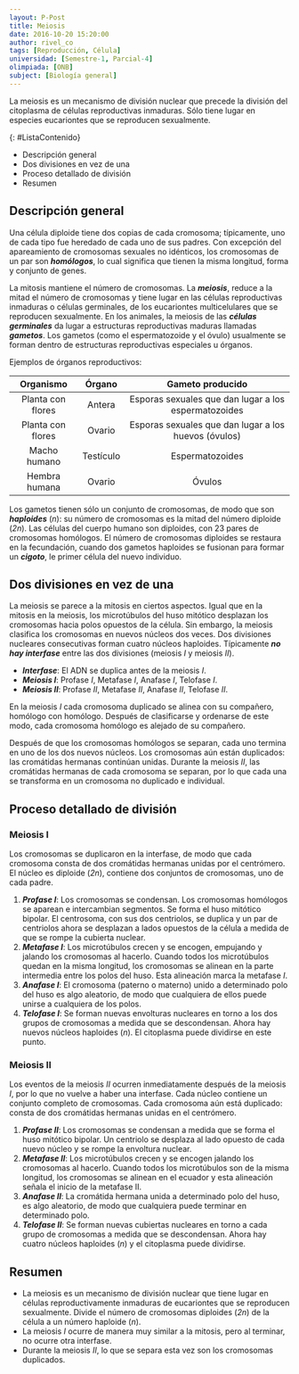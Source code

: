 ```yaml
---
layout: P-Post
title: Meiosis
date: 2016-10-20 15:20:00
author: rivel_co
tags: [Reproducción, Célula]
universidad: [Semestre-1, Parcial-4]
olimpiada: [ONB]
subject: [Biología general]
---
```


La meiosis es un mecanismo de división nuclear que precede la división del citoplasma de células reproductivas inmaduras. Sólo tiene lugar en especies eucariontes que se reproducen sexualmente.

{: #ListaContenido}
- Descripción general
- Dos divisiones en vez de una
- Proceso detallado de división
- Resumen

## Descripción general

Una célula diploide tiene dos copias de cada cromosoma; típicamente, uno de cada tipo fue heredado de cada uno de sus padres. Con excepción del apareamiento de cromosomas sexuales no idénticos, los cromosomas de un par son ***homólogos***, lo cual significa que tienen la misma longitud, forma y conjunto de genes.

La mitosis mantiene el número de cromosomas. La ***meiosis***, reduce a la mitad el número de cromosomas y tiene lugar en las células reproductivas inmaduras o células germinales, de los eucariontes multicelulares que se reproducen sexualmente. En los animales, la meiosis de las ***células germinales*** da lugar a estructuras reproductivas maduras llamadas ***gametos***. Los gametos (como el espermatozoide y el óvulo) usualmente se forman dentro de estructuras reproductivas especiales u órganos.

Ejemplos de órganos reproductivos:

| Organismo | Órgano | Gameto producido |
|:---------:|:------:|:----------------:|
| Planta con flores | Antera | Esporas sexuales que dan lugar a los espermatozoides | 
| Planta con flores | Ovario | Esporas sexuales que dan lugar a los huevos (óvulos) |
| Macho humano | Testículo | Espermatozoides |
| Hembra humana | Ovario | Óvulos |

Los gametos tienen sólo un conjunto de cromosomas, de modo que son ***haploides***  (*n*): su número de cromosomas es la mitad del número diploide (*2n*). Las células del cuerpo humano son diploides, con 23 pares de cromosomas homólogos. El número de cromosomas diploides se restaura en la fecundación, cuando dos gametos haploides se fusionan para formar un ***cigoto***, le primer célula del nuevo individuo.

## Dos divisiones en vez de una

La meiosis se parece a la mitosis en ciertos aspectos. Igual que en la mitosis en la meiosis, los microtúbulos del huso mitótico desplazan los cromosomas hacia polos opuestos de la célula. Sin embargo, la meiosis clasifica los cromosomas en nuevos núcleos dos veces. Dos divisiones nucleares consecutivas forman cuatro núcleos haploides. Típicamente ***no hay interfase*** entre las dos divisiones (meiosis *I* y meiosis *II*).

- ***Interfase***: El ADN se duplica antes de la meiosis *I*.
- ***Meiosis I***: Profase *I*, Metafase *I*, Anafase *I*, Telofase *I*.
- ***Meiosis II***: Profase *II*, Metafase *II*, Anafase *II*, Telofase *II*.

En la meiosis *I* cada cromosoma duplicado se alinea con su compañero, homólogo con homólogo. Después de clasificarse y ordenarse de este modo, cada cromosoma homólogo es alejado de su compañero.

Después de que los cromosomas homólogos se separan, cada uno termina en uno de los dos nuevos núcleos. Los cromosomas aún están duplicados: las cromátidas hermanas continúan unidas. Durante la meiosis *II*, las cromátidas hermanas de cada cromosoma se separan, por lo que cada una se transforma en un cromosoma no duplicado e individual.

## Proceso detallado de división

### Meiosis I

Los cromosomas se duplicaron en la interfase, de modo que cada cromosoma consta de dos cromátidas hermanas unidas por el centrómero. El núcleo es diploide (*2n*), contiene dos conjuntos de cromosomas, uno de cada padre.

1. ***Profase I***: Los cromosomas se condensan. Los cromosomas homólogos se aparean e intercambian segmentos. Se forma el huso mitótico bipolar. El centrosoma, con sus dos centriolos, se duplica y un par de centriolos ahora se desplazan  a lados opuestos de la célula a medida de que se rompe la cubierta nuclear.
2. ***Metafase I***: Los microtúbulos crecen y se encogen, empujando y jalando los cromosomas al hacerlo. Cuando todos los microtúbulos quedan en la misma longitud, los cromosomas se alinean en la parte intermedia entre los polos del huso. Esta alineación marca la metafase *I*.
3. ***Anafase I***: El cromosoma (paterno o materno) unido a determinado polo del huso es algo aleatorio, de modo que cualquiera de ellos puede unirse a cualquiera de los polos.
4. ***Telofase I***: Se forman nuevas envolturas nucleares en torno a los dos grupos de cromosomas a medida que se descondensan. Ahora hay nuevos núcleos haploides (*n*). El citoplasma puede dividirse en este punto.

### Meiosis II

Los eventos de la meiosis *II* ocurren inmediatamente después de la meiosis *I*, por lo que no vuelve a haber una interfase. Cada núcleo contiene un conjunto completo de cromosomas. Cada cromosoma aún está duplicado: consta de dos cromátidas hermanas unidas en el centrómero.

1. ***Profase II***: Los cromosomas se condensan a medida que se forma el huso mitótico bipolar. Un centriolo se desplaza al lado opuesto de cada nuevo núcleo y se rompe la envoltura nuclear.
2. ***Metafase II***: Los microtúbulos crecen y se encogen jalando los cromosomas al hacerlo. Cuando todos los microtúbulos son de la misma longitud, los cromosomas se alinean en el ecuador y esta alineación señala el inicio de la metafase II.
3. ***Anafase II***: La cromátida hermana unida a determinado polo del huso, es algo aleatorio, de modo que cualquiera puede terminar en determinado polo.
4. ***Telofase II***: Se forman nuevas cubiertas nucleares en torno a cada grupo de cromosomas a medida que se descondensan. Ahora hay cuatro núcleos haploides (*n*) y el citoplasma puede dividirse.

## Resumen

- La meiosis es un mecanismo de división nuclear que tiene lugar en células reproductivamente inmaduras de eucariontes que se reproducen sexualmente. Divide el número de cromosomas diploides (*2n*) de la célula a un número haploide (*n*).
- La meiosis *I* ocurre de manera muy similar a la mitosis, pero al terminar, no ocurre otra interfase.
- Durante la meiosis *II*, lo que se separa esta vez son los cromosomas duplicados.
